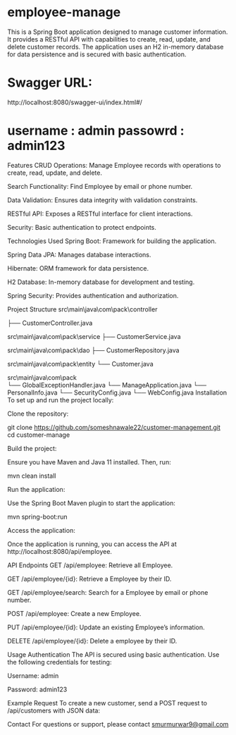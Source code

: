 # employee-manage
This is a Spring Boot application designed to manage customer information. It provides a RESTful API with capabilities to create, read, update, and delete customer records. The application uses an H2 in-memory database for data persistence and is secured with basic authentication.

# Swagger URL:
http://localhost:8080/swagger-ui/index.html#/

# username : admin passowrd : admin123

Features
CRUD Operations: Manage Employee records with operations to create, read, update, and delete.

Search Functionality: Find Employee by email or phone number.

Data Validation: Ensures data integrity with validation constraints.

RESTful API: Exposes a RESTful interface for client interactions.

Security: Basic authentication to protect endpoints.

Technologies Used
Spring Boot: Framework for building the application.

Spring Data JPA: Manages database interactions.

Hibernate: ORM framework for data persistence.

H2 Database: In-memory database for development and testing.

Spring Security: Provides authentication and authorization.

Project Structure
src\main\java\com\pack\controller

├── CustomerController.java

src\main\java\com\pack\service
├── CustomerService.java

src\main\java\com\pack\dao
├── CustomerRepository.java

src\main\java\com\pack\entity
└── Customer.java

src\main\java\com\pack\
└── GlobalExceptionHandler.java
└── ManageApplication.java
└── PersonalInfo.java
└── SecurityConfig.java
└── WebConfig.java
Installation
To set up and run the project locally:

Clone the repository:

git clone https://github.com/someshnawale22/customer-management.git cd customer-manage

Build the project:

Ensure you have Maven and Java 11 installed. Then, run:

mvn clean install

Run the application:

Use the Spring Boot Maven plugin to start the application:

mvn spring-boot:run

Access the application:

Once the application is running, you can access the API at http://localhost:8080/api/employee.

API Endpoints
GET /api/employee: Retrieve all Employee.

GET /api/employee/{id}: Retrieve a Employee by their ID.

GET /api/employee/search: Search for a Employee by email or phone number.

POST /api/employee: Create a new Employee.

PUT /api/employee/{id}: Update an existing Employee’s information.

DELETE /api/employee/{id}: Delete a employee by their ID.

Usage
Authentication
The API is secured using basic authentication. Use the following credentials for testing:

Username: admin

Password: admin123

Example Request
To create a new customer, send a POST request to /api/customers with JSON data:

Contact
For questions or support, please contact smurmurwar9@gmail.com
